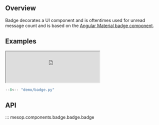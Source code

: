 ## Overview

Badge decorates a UI component and is oftentimes used for unread message count and is based on the [Angular Material badge component](https://material.angular.io/components/badge/overview).

## Examples

<iframe class="component-demo" src="https://mesop-y677hytkra-uc.a.run.app/badge" style="height: 100px"></iframe>

```python
--8<-- "demo/badge.py"
```

## API

::: mesop.components.badge.badge.badge
